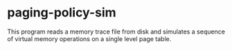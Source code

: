 # paging-policy-sim

This program reads a memory trace file from disk and simulates a sequence of virtual memory operations on a single level page table.
